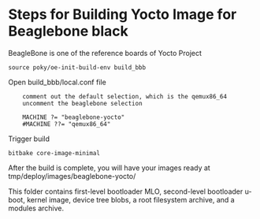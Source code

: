 # Steps for Building Yocto Image for Beaglebone black

BeagleBone is one of the reference boards of Yocto Project

```shell
source poky/oe-init-build-env build_bbb
```

Open build_bbb/local.conf file

        comment out the default selection, which is the qemux86_64
        uncomment the beaglebone selection

        MACHINE ?= "beaglebone-yocto"
        #MACHINE ??= "qemux86_64"

Trigger build

```shell
bitbake core-image-minimal

```

After the build is complete, you will have your images ready at tmp/deploy/images/beaglebone-yocto/

This folder contains
        first-level bootloader MLO,
        second-level bootloader u-boot,
        kernel image,
        device tree blobs,
        a root filesystem archive, and
        a modules archive.